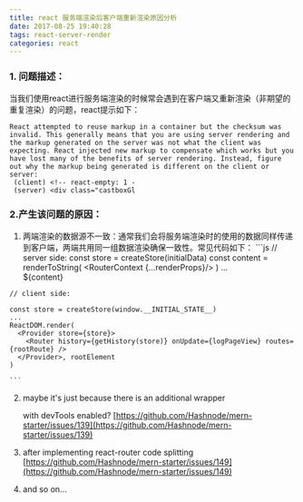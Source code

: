 ```yaml
---
title: react 服务端渲染后客户端重新渲染原因分析
date: 2017-08-25 19:40:28
tags: react-server-render
categories: react
---
```


### 1. 问题描述：

当我们使用react进行服务端渲染的时候常会遇到在客户端又重新渲染（非期望的重复渲染）的问题，react提示如下：
```
React attempted to reuse markup in a container but the checksum was invalid. This generally means that you are using server rendering and the markup generated on the server was not what the client was expecting. React injected new markup to compensate which works but you have lost many of the benefits of server rendering. Instead, figure out why the markup being generated is different on the client or server:
 (client) <!-- react-empty: 1 -
 (server) <div class="castboxGl
```
### 2.产生该问题的原因：
  1. 两端渲染的数据源不一致：通常我们会将服务端渲染时的使用的数据同样传递到客户端，两端共用同一组数据渲染确保一致性。常见代码如下：
    ```js
    // server side:
    const store = createStore(initialData)
    const content = renderToString(
      <Provider store={store}>
        <RouterContext {...renderProps}/>
      </Provider>
    )
    ...
    <div id="root">${content}</div>
    <!-- 下面将state传递到客户端 -->
    <script>window.__INITIAL_STATE__ = ${JSON.stringify(state)};</script>

    // client side:

    const store = createStore(window.__INITIAL_STATE__)
    ...
    ReactDOM.render(
      <Provider store={store}>
        <Router history={getHistory(store)} onUpdate={logPageView} routes={rootRoute} />
      </Provider>, rootElement
    )

    ```
  2. maybe it's just because there is an additional wrapper <div> with devTools enabled?
    [https://github.com/Hashnode/mern-starter/issues/139](https://github.com/Hashnode/mern-starter/issues/139)

  3.  after implementing react-router code splitting
    [https://github.com/Hashnode/mern-starter/issues/149](https://github.com/Hashnode/mern-starter/issues/149)

  4. and so on...
